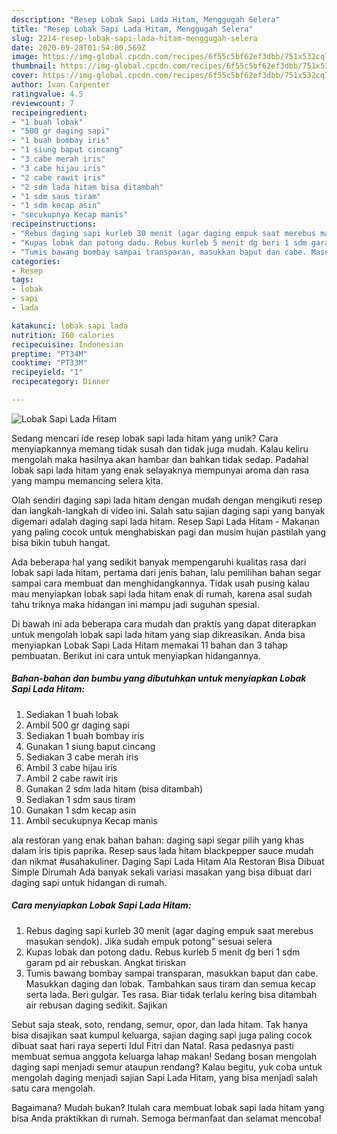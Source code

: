 ```yaml
---
description: "Resep Lobak Sapi Lada Hitam, Menggugah Selera"
title: "Resep Lobak Sapi Lada Hitam, Menggugah Selera"
slug: 2214-resep-lobak-sapi-lada-hitam-menggugah-selera
date: 2020-09-28T01:54:00.569Z
image: https://img-global.cpcdn.com/recipes/6f55c5bf62ef3dbb/751x532cq70/lobak-sapi-lada-hitam-foto-resep-utama.jpg
thumbnail: https://img-global.cpcdn.com/recipes/6f55c5bf62ef3dbb/751x532cq70/lobak-sapi-lada-hitam-foto-resep-utama.jpg
cover: https://img-global.cpcdn.com/recipes/6f55c5bf62ef3dbb/751x532cq70/lobak-sapi-lada-hitam-foto-resep-utama.jpg
author: Ivan Carpenter
ratingvalue: 4.5
reviewcount: 7
recipeingredient:
- "1 buah lobak"
- "500 gr daging sapi"
- "1 buah bombay iris"
- "1 siung baput cincang"
- "3 cabe merah iris"
- "3 cabe hijau iris"
- "2 cabe rawit iris"
- "2 sdm lada hitam bisa ditambah"
- "1 sdm saus tiram"
- "1 sdm kecap asin"
- "secukupnya Kecap manis"
recipeinstructions:
- "Rebus daging sapi kurleb 30 menit (agar daging empuk saat merebus masukan sendok). Jika sudah empuk potong&#34; sesuai selera"
- "Kupas lobak dan potong dadu. Rebus kurleb 5 menit dg beri 1 sdm garam pd air rebuskan. Angkat tiriskan"
- "Tumis bawang bombay sampai transparan, masukkan baput dan cabe. Masukkan daging dan lobak. Tambahkan saus tiram dan semua kecap serta lada. Beri gulgar. Tes rasa. Biar tidak terlalu kering bisa ditambah air rebusan daging sedikit. Sajikan"
categories:
- Resep
tags:
- lobak
- sapi
- lada

katakunci: lobak sapi lada 
nutrition: 160 calories
recipecuisine: Indonesian
preptime: "PT34M"
cooktime: "PT33M"
recipeyield: "1"
recipecategory: Dinner

---
```



![Lobak Sapi Lada Hitam](https://img-global.cpcdn.com/recipes/6f55c5bf62ef3dbb/751x532cq70/lobak-sapi-lada-hitam-foto-resep-utama.jpg)

Sedang mencari ide resep lobak sapi lada hitam yang unik? Cara menyiapkannya memang tidak susah dan tidak juga mudah. Kalau keliru mengolah maka hasilnya akan hambar dan bahkan tidak sedap. Padahal lobak sapi lada hitam yang enak selayaknya mempunyai aroma dan rasa yang mampu memancing selera kita.

Olah sendiri daging sapi lada hitam dengan mudah dengan mengikuti resep dan langkah-langkah di video ini. Salah satu sajian daging sapi yang banyak digemari adalah daging sapi lada hitam. Resep Sapi Lada Hitam - Makanan yang paling cocok untuk menghabiskan pagi dan musim hujan pastilah yang bisa bikin tubuh hangat.

Ada beberapa hal yang sedikit banyak mempengaruhi kualitas rasa dari lobak sapi lada hitam, pertama dari jenis bahan, lalu pemilihan bahan segar sampai cara membuat dan menghidangkannya. Tidak usah pusing kalau mau menyiapkan lobak sapi lada hitam enak di rumah, karena asal sudah tahu triknya maka hidangan ini mampu jadi suguhan spesial.


Di bawah ini ada beberapa cara mudah dan praktis yang dapat diterapkan untuk mengolah lobak sapi lada hitam yang siap dikreasikan. Anda bisa menyiapkan Lobak Sapi Lada Hitam memakai 11 bahan dan 3 tahap pembuatan. Berikut ini cara untuk menyiapkan hidangannya.

<!--inarticleads1-->

##### Bahan-bahan dan bumbu yang dibutuhkan untuk menyiapkan Lobak Sapi Lada Hitam:

1. Sediakan 1 buah lobak
1. Ambil 500 gr daging sapi
1. Sediakan 1 buah bombay iris
1. Gunakan 1 siung baput cincang
1. Sediakan 3 cabe merah iris
1. Ambil 3 cabe hijau iris
1. Ambil 2 cabe rawit iris
1. Gunakan 2 sdm lada hitam (bisa ditambah)
1. Sediakan 1 sdm saus tiram
1. Gunakan 1 sdm kecap asin
1. Ambil secukupnya Kecap manis


ala restoran yang enak bahan bahan: daging sapi segar pilih yang khas dalam iris tipis paprika. Resep saus lada hitam blackpepper sauce mudah dan nikmat #usahakuliner. Daging Sapi Lada Hitam Ala Restoran Bisa Dibuat Simple Dirumah Ada banyak sekali variasi masakan yang bisa dibuat dari daging sapi untuk hidangan di rumah. 

<!--inarticleads2-->

##### Cara menyiapkan Lobak Sapi Lada Hitam:

1. Rebus daging sapi kurleb 30 menit (agar daging empuk saat merebus masukan sendok). Jika sudah empuk potong&#34; sesuai selera
1. Kupas lobak dan potong dadu. Rebus kurleb 5 menit dg beri 1 sdm garam pd air rebuskan. Angkat tiriskan
1. Tumis bawang bombay sampai transparan, masukkan baput dan cabe. Masukkan daging dan lobak. Tambahkan saus tiram dan semua kecap serta lada. Beri gulgar. Tes rasa. Biar tidak terlalu kering bisa ditambah air rebusan daging sedikit. Sajikan


Sebut saja steak, soto, rendang, semur, opor, dan lada hitam. Tak hanya bisa disajikan saat kumpul keluarga, sajian daging sapi juga paling cocok dibuat saat hari raya seperti Idul Fitri dan Natal. Rasa pedasnya pasti membuat semua anggota keluarga lahap makan! Sedang bosan mengolah daging sapi menjadi semur ataupun rendang? Kalau begitu, yuk coba untuk mengolah daging menjadi sajian Sapi Lada Hitam, yang bisa menjadi salah satu cara mengolah. 

Bagaimana? Mudah bukan? Itulah cara membuat lobak sapi lada hitam yang bisa Anda praktikkan di rumah. Semoga bermanfaat dan selamat mencoba!
